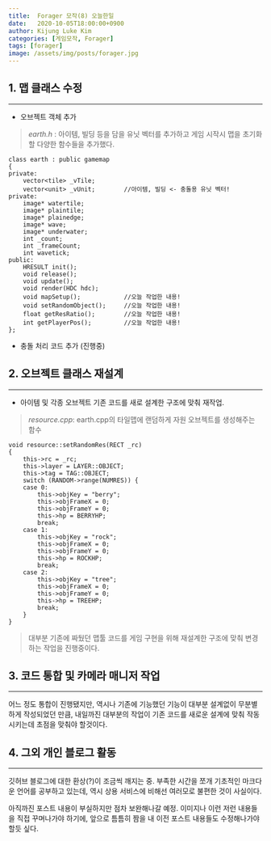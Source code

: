 ```yaml
---
title:  Forager 모작(8) 오늘한일
date:   2020-10-05T18:00:00+0900
author: Kijung Luke Kim
categories: [게임모작, Forager]
tags: [forager]
image: /assets/img/posts/forager.jpg
---
```


## 1. 맵 클래스 수정
---

- 오브젝트 객체 추가
> *earth.h* : 아이템, 빌딩 등을 담을 유닛 벡터를 추가하고 게임 시작시 맵을 초기화할 다양한 함수들을 추가했다.

	class earth : public gamemap
	{
	private:
		vector<tile> _vTile;
		vector<unit> _vUnit;        //아이템, 빌딩 <- 충돌용 유닛 벡터!
	private:
		image* watertile;
		image* plaintile;
		image* plainedge;
		image* wave;
		image* underwater;
		int _count;
		int _frameCount;
		int wavetick;
	public:
		HRESULT init();
		void release();
		void update();
		void render(HDC hdc);
		void mapSetup();            //오늘 작업한 내용!
		void setRandomObject();     //오늘 작업한 내용!
		float getResRatio();        //오늘 작업한 내용!
		int getPlayerPos();         //오늘 작업한 내용!
	};

- 충돌 처리 코드 추가 (진행중)


## 2. 오브젝트 클래스 재설계
---

- 아이템 및 각종 오브젝트 기존 코드를 새로 설계한 구조에 맞춰 재작업.
> *resource.cpp*: earth.cpp의 타일맵에 랜덤하게 자원 오브젝트를 생성해주는 함수

	void resource::setRandomRes(RECT _rc)
	{
		this->rc = _rc;
		this->layer = LAYER::OBJECT;
		this->tag = TAG::OBJECT;
		switch (RANDOM->range(NUMRES)) {
		case 0:
			this->objKey = "berry";
			this->objFrameX = 0;
			this->objFrameY = 0;
			this->hp = BERRYHP;
			break;
		case 1:
			this->objKey = "rock";
			this->objFrameX = 0;
			this->objFrameY = 0;
			this->hp = ROCKHP;
			break;
		case 2:
			this->objKey = "tree";
			this->objFrameX = 0;
			this->objFrameY = 0;
			this->hp = TREEHP;
			break;
		}
	}

> 대부분 기존에 짜뒀던 맵툴 코드를 게임 구현을 위해 재설계한 구조에 맞춰 변경하는 작업을 진행중이다.

## 3. 코드 통합 및 카메라 매니저 작업
---


어느 정도 통합이 진행됐지만, 역시나 기존에 기능했던 기능이 대부분 설계없이 무분별하게 작성되었던 만큼,
내일까진 대부분의 작업이 기존 코드를 새로운 설계에 맞춰 작동시키는데 초점을 맞춰야 할것이다.



## 4. 그외 개인 블로그 활동
---


깃허브 블로그에 대한 환상(?)이 조금씩 깨지는 중. 부족한 시간을 쪼개 기초적인 마크다운 언어를 공부하고 있는데, 역시 상용 서비스에 비해선 여러모로 불편한 것이 사실이다.

아직까진 포스트 내용이 부실하지만 점차 보완해나갈 예정. 이미지나 이런 저런 내용들을 직접 꾸며나가야 하기에, 앞으로 틈틈히 짬을 내 이전 포스트 내용들도 수정해나가야 할듯 싶다.